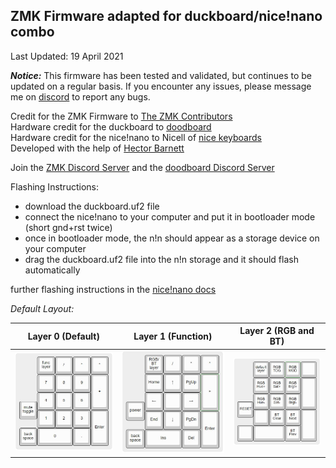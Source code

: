 ## ZMK Firmware adapted for duckboard/nice!nano combo

Last Updated: 19 April 2021

**_Notice:_** This firmware has been tested and validated, but continues to be updated on a regular basis. If you encounter any issues, please message me on [discord](https://discord.gg/K3SJrtN5PJ) to report any bugs.  

Credit for the ZMK Firmware to [The ZMK Contributors](https://zmkfirmware.dev/)  
Hardware credit for the duckboard to [doodboard](https://doodboard.xyz/)  
Hardware credit for the nice!nano to Nicell of [nice keyboards](https://nicekeyboards.com/)   
Developed with the help of [Hector Barnett](https://discordapp.com/users/305794398476828674)   

Join the [ZMK Discord Server](https://zmkfirmware.dev/community/discord/invite) and the [doodboard Discord Server](https://discord.gg/UCEnxWk)

Flashing Instructions:
* download the duckboard.uf2 file
* connect the nice!nano to your computer and put it in bootloader mode (short gnd+rst twice)
* once in bootloader mode, the n!n should appear as a storage device on your computer
* drag the duckboard.uf2 file into the n!n storage and it should flash automatically

further flashing instructions in the [nice!nano docs](https://docs.nicekeyboards.com/#/nice!nano/getting_started?id=flashing-firmware-and-bootloaders) 

*Default Layout:*

| Layer 0 (Default) | Layer 1 (Function) | Layer 2 (RGB and BT) |
  ------  | ------ | ------
 ![](img/layer0.JPG) | ![](img/layer1.JPG) | ![](img/layer2.JPG)
